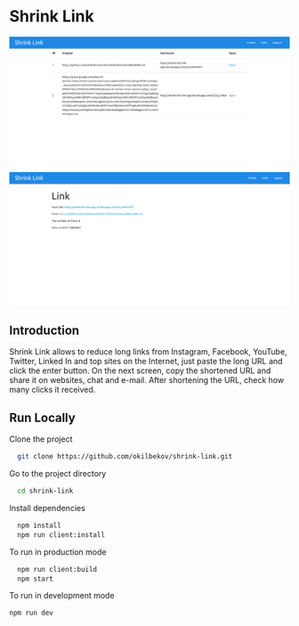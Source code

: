 # Shrink Link

![screenshot](screenshot.png)
![screenshot](screenshot-2.png)

## Introduction

Shrink Link allows to reduce long links from Instagram, Facebook, YouTube, Twitter, Linked In and top sites on the Internet, just paste the long URL and click the enter button. On the next screen, copy the shortened URL and share it on websites, chat and e-mail. After shortening the URL, check how many clicks it received.

## Run Locally

Clone the project

```bash
  git clone https://github.com/okilbekov/shrink-link.git
```

Go to the project directory

```bash
  cd shrink-link
```

Install dependencies

```bash
  npm install
  npm run client:install
```

To run in production mode

```bash
  npm run client:build
  npm start
```

To run in development mode

```bash
npm run dev
```